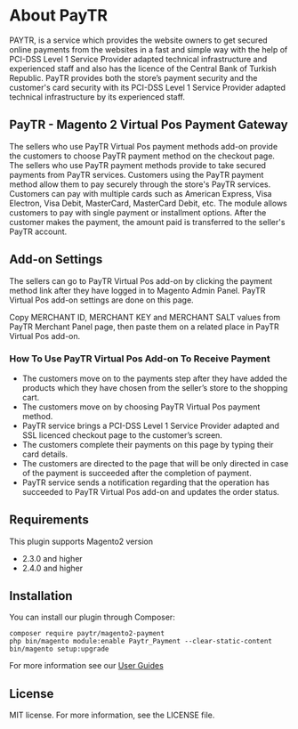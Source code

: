 # About PayTR
PAYTR, is a service which provides the website owners to get secured online payments from the websites in a fast and simple way with the help of PCI-DSS Level 1 Service Provider adapted technical infrastructure and experienced staff and also has the licence of the Central Bank of Turkish Republic. PayTR provides both the store’s payment security and the customer's card security with its PCI-DSS Level 1 Service Provider adapted technical infrastructure by its experienced staff.

## PayTR - Magento 2 Virtual Pos Payment Gateway

The sellers who use PayTR Virtual Pos payment methods add-on provide the customers to choose PayTR payment method on the checkout page. The sellers who use PayTR payment methods provide to take secured payments from PayTR services. Customers using the PayTR payment method allow them to pay securely through the store's PayTR services. Customers can pay with multiple cards such as American Express, Visa Electron, Visa Debit, MasterCard, MasterCard Debit, etc. The module allows customers to pay with single payment or installment options. After the customer makes the payment, the amount paid is transferred to the seller's PayTR account.

## Add-on Settings
The sellers can go to PayTR Virtual Pos add-on by clicking the payment method link after they have logged in to Magento Admin Panel. PayTR Virtual Pos add-on settings are done on this page. 

Copy MERCHANT ID, MERCHANT KEY and MERCHANT SALT values from PayTR Merchant Panel page, then paste them on a related place in PayTR Virtual Pos add-on. 

### How To Use PayTR Virtual Pos Add-on To Receive Payment ###
* The customers move on to the payments step after they have added the products which they have chosen from the seller’s store to the shopping cart.
* The customers move on by choosing PayTR Virtual Pos payment method.
* PayTR service brings a PCI-DSS Level 1 Service Provider adapted and SSL licenced checkout page to the customer’s screen. 
* The customers complete their payments on this page by typing their card details. 
* The customers are directed to the page that will be only directed in case of the payment is succeeded after the completion of payment. 
* PayTR service sends a notification regarding that the operation has succeeded to PayTR Virtual Pos add-on and updates the order status. 

## Requirements
This plugin supports Magento2 version 
* 2.3.0 and higher
* 2.4.0 and higher

## Installation
You can install our plugin through Composer:
```
composer require paytr/magento2-payment
php bin/magento module:enable Paytr_Payment --clear-static-content
bin/magento setup:upgrade
```
For more information see our [User Guides](https://marketplace.magento.com/media/catalog/product/paytr-payment-1-1-1-ce/user_guides.pdf)

## License
MIT license. For more information, see the LICENSE file.